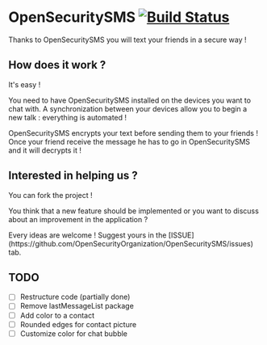 # OpenSecuritySMS [![Build Status](https://travis-ci.org/OpenSecurityOrganization/OpenSecuritySMS.svg?branch=master)](https://travis-ci.org/OpenSecurityOrganization/OpenSecuritySMS)

Thanks to OpenSecuritySMS you will text your friends in a secure way !

How does it work ?
------------------
It's easy !
<p>You need to have OpenSecuritySMS installed on the devices you want to chat with. A synchronization between your devices allow you to begin a new talk : everything is automated !</p>
<p>OpenSecuritySMS encrypts your text before sending them to your friends ! Once your friend receive the message he has to go in OpenSecuritySMS and it will decrypts it !</p>

Interested in helping us ?
--------------------------
You can fork the project !
<p>You think that a new feature should be implemented or you want to discuss about an improvement in the application ?</p>
Every ideas are welcome ! Suggest yours in the [ISSUE](https://github.com/OpenSecurityOrganization/OpenSecuritySMS/issues) tab.

TODO
----
- [ ] Restructure code (partially done)
- [ ] Remove lastMessageList package
- [ ] Add color to a contact
- [ ] Rounded edges for contact picture
- [ ] Customize color for chat bubble
